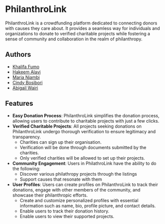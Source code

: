 # PhilanthroLink

PhilanthroLink is a crowdfunding platform dedicated to connecting donors with causes they care about. It provides a seamless way for individuals and organizations to donate to verified charitable projects while fostering a sense of community and collaboration in the realm of philanthropy.

## Authors

- [Khalifa Fumo](https://github.com/khalifa47)
- [Hakeem Alavi](https://github.com/HakeemAlavi)
- [Maria Njambi](https://github.com/Njambi-M)
- [Cindy Bosibori](https://github.com/CindyBSydney)
- [Abigail Wairi](https://github.com/Abbymuso1)

## Features

- **Easy Donation Process**: PhilanthroLink simplifies the donation process, allowing users to contribute to charitable projects with just a few clicks.
- **Verified Charitable Projects**: All projects seeking donations on PhilanthroLink undergo thorough verification to ensure legitimacy and transparency.
  - Charities can sign up their organisation.
  - Verification will be done through documents submitted by the charities.
  - Only verified charities will be allowed to set up their projects.  
- **Community Engagement**: Users in PhilathroLink have the ability to do the following:
  - Discover various philathropy projects through the listings
  - Support causes that resonate with them
- **User Profiles**: Users can create profiles on PhilanthroLink to track their donations, engage with other members of the community, and showcase their philanthropic efforts.
  - Create and customize personalized profiles with essential information such as name, bio, profile picture, and contact details.
  - Enable users to track their donation history.
  - Enable users to view their supported projects.
